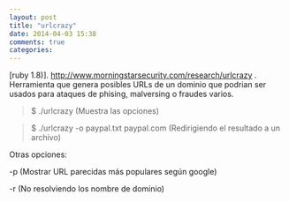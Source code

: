 ```yaml
---
layout: post
title: "urlcrazy"
date: 2014-04-03 15:38
comments: true
categories: 
---
```

[ruby 1.8)]. http://www.morningstarsecurity.com/research/urlcrazy . Herramienta que genera posibles URLs de un dominio que podrian ser usados para ataques de phising, malversing o fraudes varios. 

>$ ./urlcrazy (Muestra las opciones) 

>$ ./urlcrazy -o paypal.txt paypal.com (Redirigiendo el resultado a un archivo) 

Otras opciones: 

-p (Mostrar URL parecidas más populares según google) 

-r (No resolviendo los nombre de dominio)

